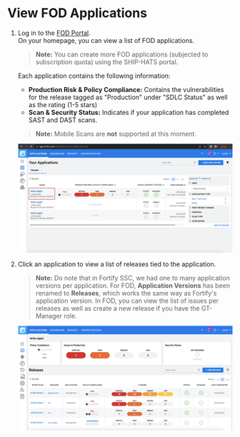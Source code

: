 # View FOD Applications

<!--
You can view FOD applications via:
- [SHIP-HATS portal]()  
or
- [FOD Portal](#view-fod-applications-via-fod-portal)

### View FOD applications via FOD Portal
-->

1. Log in to the [FOD Portal](https://sgp.fortify.com/).  
    On your homepage, you can view a list of FOD applications. 
    > **Note:** You can create more FOD applications (subjected to subscription quota) using the SHIP-HATS portal.

    Each application contains the following information:
    - **Production Risk & Policy Compliance:** Contains the vulnerabilities for the release tagged as "Production" under "SDLC Status" as well as the rating (1-5 stars)
    - **Scan & Security Status:** Indicates if your application has completed SAST and DAST scans. 
    > **Note:** Mobile Scans are **not** supported at this moment.
    
    ![Apps](./images/fod-apps.png)

1. Click an application to view a list of releases tied to the application. 
    
    > **Note:** Do note that in Fortify SSC, we had one to many application versions per application. For FOD, **Application Versions** has been renamed to **Releases**, which works the same way as Fortify's application version. In FOD, you can view the list of issues per releases as well as create a new release if you have the GT-Manager role.

    ![Releases](./images/fod-release.png)